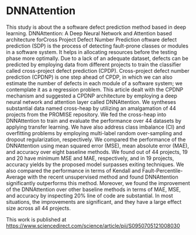 # DNNAttention
This study is about the a software defect prediction method based in deep learning.
DNNAttention: A Deep Neural Network and Attention based architecture forCross Project Defect Number Prediction
oftware defect prediction (SDP) is the process of detecting fault-prone classes or modules in a software system. It helps in allocating resources before the testing phase more optimally. Due to a lack of an adequate dataset, defects can be predicted by employing data from different projects to train the classifier called cross-project defect prediction (CPDP). Cross-project defect number prediction (CPDNP) is one step ahead of CPDP, in which we can also estimate the number of defects in each module of a software system; we contemplate it as a regression problem. This article dealt with the CPDNP mechanism and suggested a CPDNP architecture by employing a deep neural network and attention layer called DNNAttention. We syntheses substantial data named cross-heap by utilizing an amalgamation of 44 projects from the PROMISE repository. We fed the cross-heap into DNNAttention to train and evaluate the performance over 44 datasets by applying transfer learning. We have also address class imbalance (CI) and overfitting problems by employing multi-label random over-sampling and dropout regularization, respectively. We compared the performance of the DNNAttention using mean squared error (MSE), mean absolute error (MAE), and accuracy over eight baseline methods. We found out of 44 projects, 19 and 20 have minimum MSE and MAE, respectively, and in 19 projects, accuracy yields by the proposed model surpasses exiting techniques. We also compared the performance in terms of Kendall and Fault-Percentile-Average with the recent unsupervised method and found DNNAttention significantly outperforms this method. Moreover, we found the improvement of the DNNAttention over other baseline methods in terms of MAE, MSE, and accuracy by inspecting 20% line of code are substantial. In most situations, the improvements are significant, and they have a large effect size across all 44 projects.

This work is published at https://www.sciencedirect.com/science/article/pii/S0950705121008030
